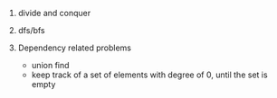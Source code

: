 1. divide and conquer
2. dfs/bfs
3. Dependency related problems

   * union find  
   * keep track of a set of elements with degree of 0, until the set is empty

